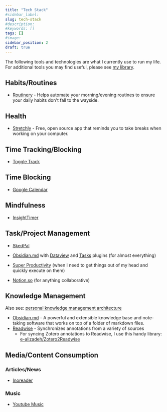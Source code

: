 ```yaml
---
title: "Tech Stack"
#sidebar_label: 
slug: tech-stack
#description: 
#keywords: []
tags: []
#image: 
sidebar_position: 2
draft: true
---
```


The following tools and technologies are what I currently use to run my life. For additional tools you may find useful, please see [my library](./library).

## Habits/Routines

- [Routinery](https://play.google.com/store/apps/details?id=com.alt.goodmorning) - Helps automate your morning/evening routines to ensure your daily habits don't fall to the wayside.

## Health

- [Stretchly](https://hovancik.net/stretchly/) - Free, open source app that reminds you to take breaks when working on your computer.

## Time Tracking/Blocking

- [Toggle Track](https://toggl.com/)

## Time Blocking

- [Google Calendar](https://calendar.google.com/calendar/u/0/r)

## Mindfulness

- [InsightTimer](https://insighttimer.com/)

## Task/Project Management

- [SkedPal](https://skedpal.com/)


- [Obsidian.md](https://obsidian.md/) with [Dataview](https://github.com/blacksmithgu/obsidian-dataview) and [Tasks](https://github.com/obsidian-tasks-group/obsidian-tasks) plugins (for almost everything)
- [Super Productivity](https://super-productivity.com/) (when I need to get things out of my head and quickly execute on them)
- [Notion.so](https://www.notion.so/) (for anything collaborative)

## Knowledge Management

Also see: [personal knowledge management architecture](personal-information-management-pim-architecture.mdx)

- [Obsidian.md](https://obsidian.md/) - A powerful and extensible knowledge base and note-taking software that works on top of a folder of markdown files.
- [Readwise](https://readwise.io/) - Synchronizes annotations from a variety of sources
  - For syncing Zotero annotations to Readwise, I use this handy library: [e-alizadeh/Zotero2Readwise](https://github.com/e-alizadeh/Zotero2Readwise)

## Media/Content Consumption

### Articles/News

- [Inoreader](https://www.inoreader.com/)

### Music

- [Youtube Music](https://music.youtube.com/)
